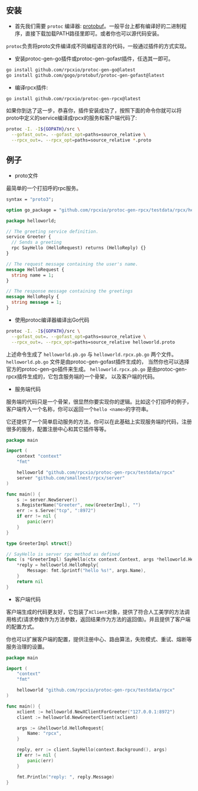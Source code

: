 
## 安装

- 首先我们需要 `protoc` 编译器: [protobuf](https://github.com/protocolbuffers/protobuf)。一般平台上都有编译好的二进制程序，直接下载加载PATH路径里即可。或者你也可以源代码安装。

`protoc`负责将proto文件编译成不同编程语言的代码，一般通过插件的方式实现。

- 安装protoc-gen-go插件或protoc-gen-gofast插件，任选其一即可。

```sh
go install github.com/rpcxio/protoc-gen-go@latest
go install github.com/gogo/protobuf/protoc-gen-gofast@latest
```

- 编译rpcx插件:

```sh
go install github.com/rpcxio/protoc-gen-rpcx@latest
```

如果你到达了这一步，恭喜你，插件安装成功了，按照下面的命令你就可以将proto中定义的service编译成rpcx的服务和客户端代码了:
```sh
protoc -I. -I${GOPATH}/src \
  --gofast_out=. --gofast_opt=paths=source_relative \
  --rpcx_out=. --rpcx_opt=paths=source_relative *.proto
```

## 例子

- proto文件

最简单的一个打招呼的rpc服务。

```proto
syntax = "proto3";

option go_package = "github.com/rpcxio/protoc-gen-rpcx/testdata/rpcx/helloworld";

package helloworld;

// The greeting service definition.
service Greeter {
  // Sends a greeting
  rpc SayHello (HelloRequest) returns (HelloReply) {}
}

// The request message containing the user's name.
message HelloRequest {
  string name = 1;
}

// The response message containing the greetings
message HelloReply {
  string message = 1;
}
```

- 使用protoc编译器编译出Go代码

```sh
protoc -I. -I${GOPATH}/src \
  --gofast_out=. --gofast_opt=paths=source_relative \
  --rpcx_out=. --rpcx_opt=paths=source_relative helloworld.proto
```

上述命令生成了 `helloworld.pb.go` 与 `helloworld.rpcx.pb.go` 两个文件。 `helloworld.pb.go` 文件是由protoc-gen-gofast插件生成的，
当然你也可以选择官方的protoc-gen-go插件来生成。 `helloworld.rpcx.pb.go` 是由protoc-gen-rpcx插件生成的，它包含服务端的一个骨架， 以及客户端的代码。

- 服务端代码

服务端的代码只是一个骨架，很显然你要实现你的逻辑。比如这个打招呼的例子， 客户端传入一个名称，你可以返回一个`hello <name>`的字符串。

它还提供了一个简单启动服务的方法，你可以在此基础上实现服务端的代码，注册很多的服务，配置注册中心和其它插件等等。

```go
package main

import (
	context "context"
	"fmt"

	helloworld "github.com/rpcxio/protoc-gen-rpcx/testdata/rpcx"
	server "github.com/smallnest/rpcx/server"
)

func main() {
	s := server.NewServer()
	s.RegisterName("Greeter", new(GreeterImpl), "")
	err := s.Serve("tcp", ":8972")
	if err != nil {
		panic(err)
	}
}

type GreeterImpl struct{}

// SayHello is server rpc method as defined
func (s *GreeterImpl) SayHello(ctx context.Context, args *helloworld.HelloRequest, reply *helloworld.HelloReply) (err error) {
	*reply = helloworld.HelloReply{
		Message: fmt.Sprintf("hello %s!", args.Name),
	}
	return nil
}
```

- 客户端代码

客户端生成的代码更友好，它包装了`XClient`对象，提供了符合人工美学的方法调用格式(请求参数作为方法参数，返回结果作为方法的返回值)。并且提供了客户端的配置方式。

你也可以扩展客户端的配置，提供注册中心、路由算法，失败模式、重试、熔断等服务治理的设置。　


```go
package main

import (
	"context"
	"fmt"

	helloworld "github.com/rpcxio/protoc-gen-rpcx/testdata/rpcx"
)

func main() {
	xclient := helloworld.NewXClientForGreeter("127.0.0.1:8972")
	client := helloworld.NewGreeterClient(xclient)

	args := &helloworld.HelloRequest{
		Name: "rpcx",
	}

	reply, err := client.SayHello(context.Background(), args)
	if err != nil {
		panic(err)
	}

	fmt.Println("reply: ", reply.Message)
}

```